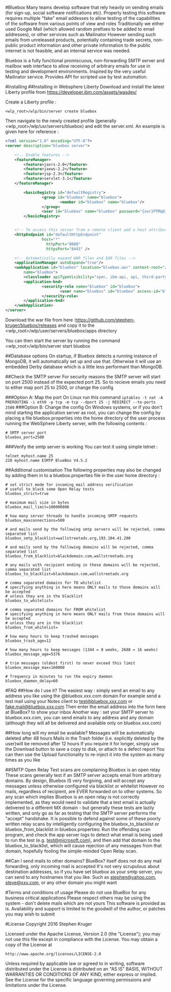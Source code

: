 #Bluebox
Many teams develop software that rely heavily on sending emails (for sign-up, social software notifications etc). Properly testing this software requires multiple "fake" email addesses to allow testing of the capabilities of the software from various points of view and roles Traditionally we either used Google Mail (which allowed random prefixes to be added to email addresses), or other services such as Mailinator However sending such emails from unreleased products, potentially containing trade secrets, non-public product information and other private information to the public internet is not feasible, and an internal service was needed.

Bluebox is a fully functional promiscuous, non-forwarding SMTP server and mailbox web interface to allow receiving of arbitrary emails for use in testing and development environments. Inspired by the very useful Mailinator service. Provides API for scripted use by test automation.

#Installing
##Installing in Websphere Liberty
Download and install the latest Liberty profile from https://developer.ibm.com/assets/wasdev/

Create a Liberty profile :
```
<wlp_root>/wlp/bin/server create bluebox
```

Then navigate to the newly created profile (generally <wlp_root>/wlp/usr/servers/bluebox) and edit the server.xml.
An example is given here for reference :
```xml
<?xml version="1.0" encoding="UTF-8"?>
<server description="bluebox server">

    <!-- Enable features -->
    <featureManager>
        <feature>jaxrs-2.0</feature>
        <feature>jaxws-2.2</feature>
        <feature>jsp-2.3</feature>
        <feature>servlet-3.1</feature>
    </featureManager>

        <basicRegistry id="defaultRegistry">
                <group id="bluebox" name="bluebox">
                        <member id="bluebox" name="bluebox"/>
                </group>
                <user id="bluebox" name="bluebox" password="{xor}PTMqOj0wJw=="/>
        </basicRegistry>


    <!-- To access this server from a remote client add a host attribute to the following element, e.g. host="*" -->
    <httpEndpoint id="defaultHttpEndpoint"
                host="*"
                  httpPort="8080"
                  httpsPort="8443" />

    <!-- Automatically expand WAR files and EAR files -->
    <applicationManager autoExpand="true"/>
    <webApplication id="bluebox" location="bluebox.war" context-root="/"
        name="bluebox">
        <classloader apiTypeVisibility="spec, ibm-api, api, third-party" />
        <application-bnd>
                <security-role name="bluebox" id="bluebox">
                        <user name="bluebox" id="bluebox" access-id="bluebox"></user>
                </security-role>
        </application-bnd>
    </webApplication>
</server>
```

Download the war file from here :https://github.com/stephen-kruger/bluebox/releases and copy it to the <wlp_root>/wlp/user/servers/bluebox/apps directory

You can then start the server by running the command <wlp_root>/wlp/bin/server start bluebox

##Database options
On startup, if Bluebox detects a running instance of MongoDB, it will automatically set up and use that. Otherwise it will use an embedded Derby database which is a little less performant than MongoDB.

##Check the SMTP server
For security reasons the SMTP server will start on port 2500 instead of the expected port 25. So to recieve emails you need to either map port 25 to 2500, or change the config

###Option A: Map the port
On Linux run this command
```iptables -t nat -A PREROUTING -i eth0 -p tcp -m tcp --dport 25 -j REDIRECT --to-ports 2500```
###Option B: Change the config
On Windows systems, or if you don't mind starting the application server as root, you can change the config by placing a file bluebox.properties into the home directory of the user process running the WebSphere Liberty server, with the following contents :
```properties
# SMTP server port
bluebox_port=2500
```

###Verify the smtp server is working
You can test it using simple telnet :
```
telnet myhost.name 25
220 myhost.name ESMTP BlueBox V4.5.2
```

##Additional customisation
The following properties may also be changed by adding them in to a bluebox.properties file in the user home directory :
```properties
# set strict mode for incoming mail address verification
# useful to block some Open Relay tests
bluebox_strict=true

# maximum mail size in bytes
bluebox_mail_limit=100000000

# how many server threads to handle incoming SMTP requests
bluebox_maxconnections=500

# and mails send by the following smtp servers will be rejected, comma separated list
bluebox_smtp_blacklist=wallstreetads.org,193.104.41.200

# and mails send by the following domains will be rejected, comma separated list
bluebox_from_blacklist=blackdomain.com,wallstreetads.org

# any mails with recipient ending in these domains will be rejected, comma separated list
bluebox_to_blacklist=blackdomain.com,wallstreetads.org

# comma separated domains for TO whitelist
# specifying anything in here means ONLY mails to those domains will be accepted
# unless they are in the blacklist
bluebox_to_whitelist=

# comma separated domains for FROM whitelist
# specifying anything in here means ONLY mails from those domains will be accepted
# unless they are in the blacklist
bluebox_from_whitelist=

# how many hours to keep trashed messages
bluebox_trash_age=12

# how many hours to keep messages (1344 = 8 weeks, 2688 = 16 weeks)
bluebox_message_age=5376

# trim messages (oldest first) to never exceed this limit
bluebox_message_max=160000

# frequency in minutes to run the expiry daemon
bluebox_daemon_delay=60
```

#FAQ
##How do I use it?
The easiest way : simply send an email to any address you like using the @bluebox.xxx.com domain For example send a test mail using your Notes client to test@bluebox.xxx.com or fake.mail@bluebox.xxx.com Then enter the email address into the form here at BlueBox? to show your inbox Another way : set your SMTP server to bluebox.xxx.com, you can send emails to any address and any domain (although they will all be delivered and available only on bluebox.xxx.com)

##How long will my email be available?
Messages will be automatically deleted after 48 hours Mails in the Trash folder (i.e. explicitly deleted by the user)will be removed after 12 hours If you require it for longer, simply use the Download button to save a copy to disk, or attach to a defect report You can then use the Upload functionality to re-inject it into the system as many times as you like

##SMTP Open Relay Test scans are complaining Bluebox is an open relay
These scans generally test if an SMTP server accepts email from arbitrary domains. By design, Bluebox IS very forgiving, and will accept any messages unless otherwise configured via blacklist or whitelist However no mails, regardless of recipient, are EVER forwarded on to other systems. So any scan which implies Bluebox is an open relay is not correctly implemented, as they would need to validate that a test email is actually delivered to a different MX domain - but generally these tests are lazily written, and only go as far as testing that the SMTP server performs the "accept" handshake. It is possible to defend against some of these poorly written relay scans by intelligently configuring the bluebox_to_blacklist or bluebox_from_blacklist in bluebox.properties: Run the offending scan program, and check the app server logs to detect what email is being used to run the test (e.g. test@microsoft.com), and then add that domain to the bluebox_to_blacklist, which will cause rejection of any messages from that domain, hopefully fooling the simple-minded Open Relay scan.

##Can I send mails to other domains?
BlueBox? itself does not do any mail forwarding, only incoming mail is accepted It's not very scrupulous about destination addresses, so if you have set bluebox as your smtp server, you can send to any hostnames that you like. Such as stephen@yahoo.com, steve@xxx.com, or any other domain you might want

#Terms and conditions of usage
Please do not use BlueBox for any business critical applications Please respect others may be using the system - don't delete mails which are not yours This software is provided as is. Availability and support is limited to the goodwill of the author, or patches you may wish to submit

#License
Copyright 2016 Stephen Kruger

Licensed under the Apache License, Version 2.0 (the "License");
you may not use this file except in compliance with the License.
You may obtain a copy of the License at

    http://www.apache.org/licenses/LICENSE-2.0

Unless required by applicable law or agreed to in writing, software
distributed under the License is distributed on an "AS IS" BASIS,
WITHOUT WARRANTIES OR CONDITIONS OF ANY KIND, either express or implied.
See the License for the specific language governing permissions and
limitations under the License.
